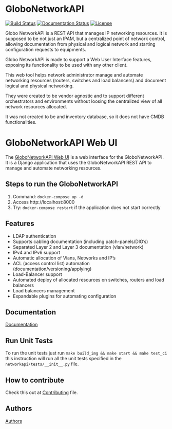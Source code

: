 GloboNetworkAPI
===============

[![Build Status](https://travis-ci.org/globocom/GloboNetworkAPI.svg)](https://travis-ci.org/globocom/GloboNetworkAPI)
[![Documentation Status](https://readthedocs.org/projects/globonetworkapi/badge/?version=latest)](https://globonetworkapi.readthedocs.io/en/latest/?badge=latest)
[![License](https://img.shields.io/badge/License-Apache%202.0-blue.svg)](https://opensource.org/licenses/Apache-2.0)

Globo NetworkAPI is a REST API that manages IP networking resources. It is supposed to be not just an IPAM, but a centralized point of network control, allowing documentation from physical and logical network and starting configuration requests to equipments.

Globo NetworkAPI is made to support a Web User Interface features, exposing its functionality to be used with any other client.

This web tool helps network administrator manage and automate networking resources (routers, switches and load balancers) and document logical and physical networking.

They were created to be vendor agnostic and to support different orchestrators and environments without loosing the centralized view of all network resources allocated.

It was not created to be and inventory database, so it does not have CMDB functionalities.

GloboNetworkAPI Web UI
=======================
The <a href="https://github.com/globocom/GloboNetworkAPI-WebUI/">GloboNetworkAPI Web UI</a> is a web interface for the GloboNetworkAPI. It is a Django application that uses the GloboNetworkAPI REST API to manage and automate networking resources.

## Steps to run the GloboNetworkAPI

1. Command: `docker-compose up -d`
2. Access http://localhost:8000
3. Try: `docker-compose restart` if the application does not start correctly

## Features

* LDAP authentication
* Supports cabling documentation (including patch-panels/DIO’s)
* Separated Layer 2 and Layer 3 documentation (vlan/network)
* IPv4 and IPv6 support
* Automatic allocation of Vlans, Networks and IP’s
* ACL (access control list) automation (documentation/versioning/applying)
* Load-Balancer support
* Automated deploy of allocated resources on switches, routers and load balancers
* Load balancers management
* Expandable plugins for automating configuration

## Documentation
[Documentation](http://globonetworkapi.readthedocs.org/)

## Run Unit Tests
To run the unit tests just run `make build_img && make start && make test_ci` this instruction will run all the unit tests specified in the `networkapi/tests/__init__.py` file.

## How to contribute
Check this out at
[Contributing](https://github.com/globocom/GloboNetworkAPI/blob/master/CONTRIBUTING.md) file.

## Authors
[Authors](./AUTHORS.md)
